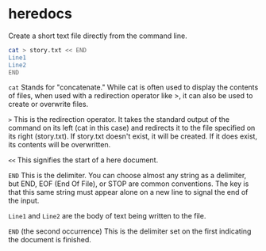 # heredocs

Create a short text file directly from the command line.

```sh
cat > story.txt << END
Line1
Line2
END
```

`cat` Stands for "concatenate." While cat is often used to display the contents of files, when used with a redirection operator like >, it can also be used to create or overwrite files.

`>` This is the redirection operator. It takes the standard output of the command on its left (cat in this case) and redirects it to the file specified on its right (story.txt). If story.txt doesn't exist, it will be created. If it does exist, its contents will be overwritten.

`<<` This signifies the start of a here document.

`END` This is the delimiter. You can choose almost any string as a delimiter, but END, EOF (End Of File), or STOP are common conventions. The key is that this same string must appear alone on a new line to signal the end of the input.

`Line1` and `Line2` are the body of text being written to the file.

`END` (the second occurrence) This is the delimiter set on the first indicating the document is finished.